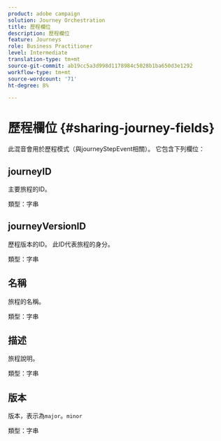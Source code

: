 ```yaml
---
product: adobe campaign
solution: Journey Orchestration
title: 歷程欄位
description: 歷程欄位
feature: Journeys
role: Business Practitioner
level: Intermediate
translation-type: tm+mt
source-git-commit: ab19cc5a3d998d1178984c5028b1ba650d3e1292
workflow-type: tm+mt
source-wordcount: '71'
ht-degree: 8%

---
```



# 歷程欄位 {#sharing-journey-fields}

此混音會用於歷程模式（與journeyStepEvent相關）。 它包含下列欄位：

## journeyID

主要旅程的ID。

類型：字串

## journeyVersionID

歷程版本的ID。 此ID代表旅程的身分。

類型：字串

## 名稱

旅程的名稱。

類型：字串

## 描述

旅程說明。

類型：字串

## 版本

版本，表示為`major`。`minor`

類型：字串